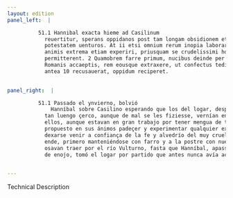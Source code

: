 ```yaml
---
layout: edition
panel_left:  |

          51.1 Hannibal exacta hieme ad Casilinum
            reuertitur, sperans oppidanos post tam longam obsidionem etiam inuitos in suam 5
            potestatem uenturos. At ii etsi omnium rerum inopia laborarent, tamen constituerant
            animis extrema etiam experiri, priusquam se crudelissimi hostis fidei arbitrioque
            permitterent. 2 Quamobrem farre primum, nucibus deinde per Vulturnum a
            Romanis accaeptis, rem eousque extraxere, ut confectus tedio Hannibal pactione, quod
            antea 10 recusauerat, oppidum reciperet.
        

panel_right:  |

          51.1 Passado el ynvierno, bolvió
              Hanníbal sobre Casilino esperando que los del logar, después de
            tan luengo çerco, aunque de mal se les fiziesse, vernían en su mano y poderío. Pero
            ellos, aunque estavan en gran trabajo por tener mengua de todas cosas, con todo, avían
            propuesto en sus ánimos padeçer y experimentar qualquier extrema necessidad, antes que
            dexarse venir a confiança de la fe y alvedrío del muy cruel enemigo. 2 Por
            ende, primero manteniéndose con farro y a la postre con nuezes que los romanos les
            osavan traer por el río Vulturno, fasta que Hanníbal, apassionado
            de enojo, tomó el logar por partido que antes nunca avía açeptado.
        

---
```


 Technical Description 

        